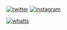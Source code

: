    [![twitter](https://img.shields.io/badge/Twitter-1DA1F2?style=for-the-badge&logo=twitter&logoColor=white)](https://twitter.com/sandresseldon)
[![instagram](https://img.shields.io/badge/Instagram-E4405F?style=for-the-badge&logo=instagram&logoColor=white)](https://www.instagram.com/sandres_monteiro/)

[![whatts](https://img.shields.io/badge/WhatsApp-25D366?style=for-the-badge&logo=whatsapp&logoColor=white)](https://api.whatsapp.com/send?phone=81994817990)

